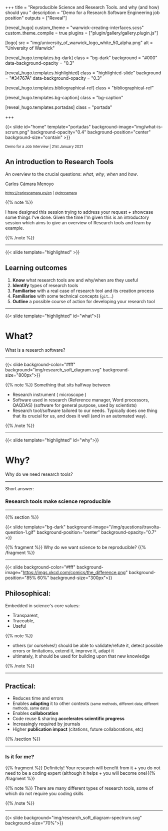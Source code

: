 +++
title = "Reproducible Science and Research Tools. and why (and how) should you "
description = "Demo for a Research Software Engineering job position"
outputs = ["Reveal"]


[reveal_hugo]
custom_theme = "warwick-creating-interfaces.scss"
custom_theme_compile = true
plugins = ["plugin/gallery/gallery.plugin.js"]

[logo]
src = "img/university_of_warwick_logo_white_50_alpha.png"
alt = "University of Warwick"

[reveal_hugo.templates.bg-dark]
class = "bg-dark"
background = "#000"
data-background-opacity = "0.3"

[reveal_hugo.templates.highlighted]
class = "highlighted-slide"
background = "#34767A"
data-background-opacity = "0.3"

[reveal_hugo.templates.bibliographical-ref]
class = "bibliographical-ref"

[reveal_hugo.templates.bg-caption]
class = "bg-caption"

[reveal_hugo.templates.portadas]
class = "portada"

+++

{{< slide id="home" template="portadas" background-image="img/what-is-scrum.png"  background-opacity="0.4" background-position="center" background-size="contain" >}}

<div class="borders">

<small>Demo for a Job Interview | 21st January 2021</small>

<h2>An introduction to Research Tools</h2>

An overview to the crucial questions: _what_, _why_, _when_ and _how_.


<div class="authors">
<p>Carlos Cámara Menoyo</p>

<small><a href="https://carloscamara.es/en">https://carloscamara.es/en</a> | <a href="https://twitter.com/drccamara">@drccamara</a></small>

</div>

</div>

{{% note %}}

I have designed this session trying to address your request + showcase some things I've done.
Given the time I'm given this is an introductory session which aims to give an overview of Research tools and learn by example.

{{% /note %}}

---

{{< slide template="highlighted" >}}

## Learning outcomes

1. **Know** what research tools are and why/when are they useful
2. **Identify** types of research tools
3. **Familiarise** with a real case of research tool and its creation process
5. **Familiarise** with some technical concepts (`git`...)
4. **Outline** a possible course of action for developing your research tool

---

{{< slide template="highlighted" id="what">}}

# What?

What is a research software?

---

<!-- {{< slide background="img/research_soft_diagram.png" background-position="80% 60%" background-size="800px">}} -->
{{< slide background-color="#fff" background="img/research_soft_diagram.svg" background-size="800px">}}


{{% note %}}
Something that sits halfway between 

* Research instrument ( microscope )
* Software used in research (Reference manager, Word processors, QAQDAS) (software for general purpose, used by scientists)
* Research tool/software tailored to our needs. Typically does one thing that its crucial for us, and does it well (and in an automated way).

{{% /note %}}


---



{{< slide template="highlighted" id="why">}}

# Why?

Why do we need research tools?

---

Short answer: 

### Research tools make science reproducible

---

{{% section %}}

{{< slide template="bg-dark" background-image="/img/questions/travolta-question-1.gif" background-position="center" background-opacity="0.7" >}}


{{% fragment %}} Why do we want science to be reproducible? {{% /fragment %}}

---



{{< slide background-color="#fff" background-image="https://imgs.xkcd.com/comics/the_difference.png" background-position="85% 60%" background-size="300px">}}


<!-- ![](https://imgs.xkcd.com/comics/the_difference.png) -->

## Philosophical: 

Embedded in science's core values: 
  
* Transparent, 
* Traceable, 
* Useful

{{% note %}}

* others (or ourselves!) should be able to validate/refute it, detect possible errors or limitations, extend it, improve it, adapt it
* ultimately, It should be used for building upon that new knowledge

{{% /note %}}

---

## Practical:

* Reduces time and errors
* Enables **adapting** it to other contexts <small>(same methods, different data; different methods, same data)</small>
* Enables **collaboration**
* Code reuse & sharing **accelerates scientific progress**
* Increasingly required by journals
* Higher **publication impact** (citations, future collaborations, etc)

{{% /section %}}

--- 

### Is it for me?

{{% fragment %}} Definitely! Your research will benefit from it + you do not need to be a coding expert (although it helps + you will become one){{% /fragment %}}

{{% note %}}
There are many different types of research tools, some of which do not require you coding skills

{{% /note %}}



---

{{< slide background="img/research_soft_diagram-spectrum.svg" background-size="70%">}}
